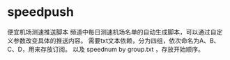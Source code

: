 # speedpush
便宜机场测速推送脚本
频道中每日测速机场名单的自动生成脚本，可以通过自定义参数改变具体的推送内容。
需要txt文本依赖，分为四组，依次命名为A、B、C、D，用来存放订阅。
以及 speednum by group.txt ，存放开始顺序。
